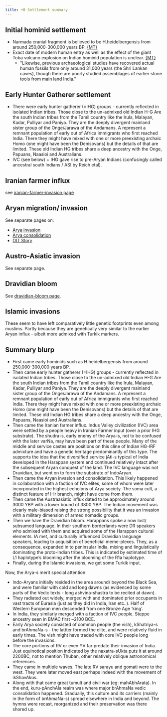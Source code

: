 ```yaml
---
title: +0 Settlement summary
---
```


## Initial hominid settlement
- Narmada cranial fragment is believed to be H.heidelbergensis from around 250,000-300,000 years BP. [{MT}](https://manasataramgini.wordpress.com/2007/07/12/giant-volcanos-and-humans/)
- Exact date of modern human entry as well as the effect of the giant Toba volcano explosion on Indian hominid population is unclear. [{MT}](https://manasataramgini.wordpress.com/2007/07/12/giant-volcanos-and-humans/)
  - "Likewise, previous archaeological studies have recovered actual human fossils from only around 31,000 years (the Shri Lankan caves), though there are poorly studied assemblages of earlier stone tools from main land India."

## Early Hunter Gatherer settlement
- There were early hunter gatherer (=IHG) groups - currently reflected in isolated Indian tribes. Those close to the un-admixed old Indian H-G Are the south Indian tribes from the Tamil country like the Irula, Malayan, Kadar, Pulliyar and Paniya. They are the deeply divergent mainland sister group of the Onge/Jarawa of the Andamans. A represent a remnant population of early out of Africa immigrants who first reached India. There they might have mixed with one or more preexisting archaic Homo (one might have been the Denisovans) but the details of that are limited. These old Indian HG tribes share a deep ancestry with the Onge, Papuans, Naasioi and Australians. 
- IVC (see below) + IHG gave rise to pre-Aryan Indians (confusingly called ancestral south Indians  / ASI by Reich etal).

## Iranian farmer influx
see [iranian-farmer-invasion page](iranian-farmer-invasion/)

## Aryan migration/ invasion
See separate pages on:
- [Arya invasion](Arya-invasion/)
- [Arya consolidation](Arya-consolidation/)
- [OIT Story](oit-story/)

## Austro-Asiatic invasion
See separate page.


## Dravidian bloom
See [dravidian-bloom page](dravidian-bloom/).

## Islamic invasions
These seem to have left comparatively little genetic footprints even among muslims. Partly because they are genetically very similar to the earlier Aryan influx - albeit more admixed with Turkik markers.

## Summary blurp
- First came early hominids such as H.heidelbergensis from around 250,000-300,000 years BP.
- Then came early hunter gatherer (=IHG) groups - currently reflected in isolated Indian tribes. Those close to the un-admixed old Indian H-G Are the south Indian tribes from the Tamil country like the Irula, Malayan, Kadar, Pulliyar and Paniya. They are the deeply divergent mainland sister group of the Onge/Jarawa of the Andamans. A represent a remnant population of early out of Africa immigrants who first reached India. There they might have mixed with one or more preexisting archaic Homo (one might have been the Denisovans) but the details of that are limited. These old Indian HG tribes share a deep ancestry with the Onge, Papuans, Naasioi and Australians.
- Then came the Iranian farmer influx. Indus Valley civilization (IVC) area were settled by a people heavy in Iranian Farmer input (over a prior IHG substrate). The shudra-s, early enemy of the Arya-s, not to be confused with the later varNa, may have been part of these people.  Many of the middle and service castes are positions on this cline of Indian HG-IRF admixture and have a genetic heritage predominantly of this type. The supports the idea that the diversified service jAti-s typical of India developed in the Harappan system and continued relatively intact after the subsequent Aryan conquest of the land. The IVC language was not Dravidian, but went on to form the substrate of IndoAryan.
- Then came the Aryan invasion and consolidation. This likely happened in collaboration with a faction of IVC elites, some of whom were later incorporated in the highest echolons of Arya society. The soma cult, a distinct feature of I-Ir branch, might have come from them.
- Then came the Austraasiatic influx dated to be approximately around 3000 YBP with a lower bound of 3800 YBP. The Indian movement was clearly male-biased raising the strong possibility that it was an invasion with a military dimension of armed nomadic groups.
- Then we have the Dravidian bloom. Harappans spoke a now lost/ subsumed language. In their southern borderlands were DR speakers who admixed with them and acquired some of the Harappan cultural elements. IA met, and culturally influenced Dravidian language speakers, leading to acquisition of beneficial meme-plexes. They, as a consequence, expanded in to peninsular India, mixing and linguistically dominating the proto-Indian tribes. This is indicated by estimated time of L1 haplotype’s blooming after the blooming of the R1a haplotype.
- Finally, during the Islamic invasions, we get some Turkik input.

Now, the Arya-s merit special attention:

- Indo-Aryans initially resided in the area around/ beyond the Black Sea, and were familiar with cold and long dawns (as evidenced by some parts of the Vedic texts - long ashvina-shastra to be recited at dawn).
- They radiated out widely, merged with and dominated prior occupants in vast tracts of Eurasia (just as they did in India, Iran etc..). Half of Western European men descended from one Bronze Age ‘king’.
- In India, they similarly merged with a faction of IVC people. Steppe ancestry seen in BMAC first ~2100 BCE.
- Early Arya society consisted of common people (the vish), kShatriya-s and brAhmaNa-s - the lattter formed the elite, and were relatively fluid in early times. The vish might have traded with core IVC people long before the invasions.
- The core portions of RV or even YV far predate their invasion of India. Just equinotical position indicated by the naxatra-sUkta puts it at around 2200BC, not to mention Thuban, other relatively oblique astronomical references.
- They came in multiple waves. The late RV sarayu and gomati were to the west. They were later moved east perhaps indeed with the movement of ikShavAkus.
- Along with that came great tumult and civil war (eg: mahAbhArata). In the end, kuru-pAnchAla realm was where major brAhmaNa vedic consolidation happened. Gradually, this culture and its carriers (mainly in the form of brAhmaNa-s) spread elsewhere in India and beyond. The hymns were recast, reorganized and their preservation was there shored up.